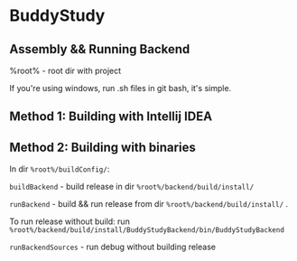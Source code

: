 # BuddyStudy

## Assembly && Running Backend

%root% - root dir with project

If you're using windows, run .sh files in git bash, it's simple.

## Method 1: Building with Intellij IDEA

## Method 2: Building with binaries

In dir `%root%/buildConfig/`:

`buildBackend` - build release in dir `%root%/backend/build/install/`

`runBackend` - build && run release from dir `%root%/backend/build/install/` .

To run release without build: run `%root%/backend/build/install/BuddyStudyBackend/bin/BuddyStudyBackend`

`runBackendSources` - run debug without building release
